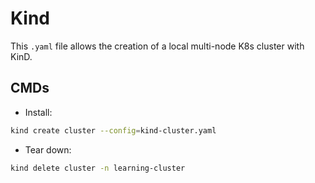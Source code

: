 # Kind

This `.yaml` file allows the creation of a local multi-node K8s cluster with KinD.

## CMDs

- Install:

```bash
kind create cluster --config=kind-cluster.yaml
```

- Tear down:

```bash
kind delete cluster -n learning-cluster
```
